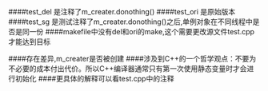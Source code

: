 ####test_del 是注释了m_creater.donothing()
####test_ori 是原始版本
####test_sg  是测试注释了m_creater.donothing()之后,单例对象在不同线程中是否是同一份
####makefile中没有del和ori的make,这个需要更改源文件test.cpp才能达到目标

####存在差异,m_creater是否被创建
####涉及到C++的一个哲学观点：不要为不必要的成本付出代价。所以C++编译器通常只有第一次使用静态变量时才会进行初始化
####更具体的解释可以看test.cpp中的注释
